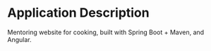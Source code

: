 # Application Description

Mentoring website for cooking, built with Spring Boot + Maven, and Angular.
